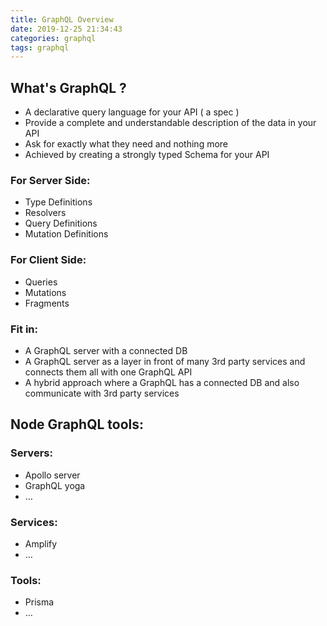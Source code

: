 ```yaml
---
title: GraphQL Overview
date: 2019-12-25 21:34:43
categories: graphql
tags: graphql
---
```


## What's GraphQL ?

-   A declarative query language for your API ( a spec )
-   Provide a complete and understandable description of the data in your API
-   Ask for exactly what they need and nothing more
-   Achieved by creating a strongly typed Schema for your API

### For Server Side:

-   Type Definitions
-   Resolvers
-   Query Definitions
-   Mutation Definitions

### For Client Side:

-   Queries
-   Mutations
-   Fragments

### Fit in:

-   A GraphQL server with a connected DB
-   A GraphQL server as a layer in front of many 3rd party services and connects them all with one GraphQL API
-   A hybrid approach where a GraphQL has a connected DB and also communicate with 3rd party services

## Node GraphQL tools:

### Servers:

-   Apollo server
-   GraphQL yoga
-   …

### Services:

-   Amplify
-   …

### Tools:

-   Prisma
-   …
